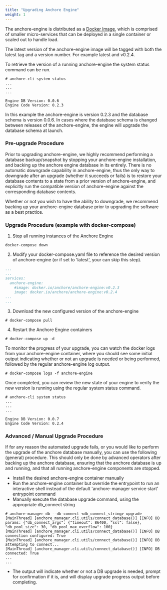 ```yaml
---
title: "Upgrading Anchore Engine"
weight: 1
---
```


The anchore-engine is distributed as a [Docker Image](https://hub.docker.com/r/anchore/anchore-engine), which is comprised of smaller micro-services that can be deployed in a single container or scaled out to handle load.

The latest version of the anchore-engine image will be tagged with both the latest tag and a version number. For example latest and v0.2.4.

To retrieve the version of a running anchore-engine the system status command can be run.

```
# anchore-cli system status
...
...
...

Engine DB Version: 0.0.6
Engine Code Version: 0.2.3
```

In this example the anchore-engine is version 0.2.3 and the database schema is version 0.0.6.  In cases where the database schema is changed between releases of the anchore-engine, the engine will upgrade the database schema at launch.

### Pre-upgrade Procedure

Prior to upgrading anchore-engine, we highly recommend performing a database backup/snapshot by stopping your anchore-engine installation, and backing up the anchore engine database in its entirely.  There is no automatic downgrade capability in anchore-engine, thus the only way to downgrade after an upgrade (whether it succeeds or fails) is to restore your database contents to a state from a prior version of anchore-engine, and explicitly run the compatible version of anchore-engine against the corresponding database contents. 

Whether or not you wish to have the ability to downgrade, we recommend backing up your anchore-engine database prior to upgrading the software as a best practice.

### Upgrade Procedure (example with docker-compose)

1. Stop all running instances of the Anchore Engine

`docker-compose down`

2. Modify your docker-compose.yaml file to reference the desired version of anchore-engine (or if set to 'latest', your can skip this step).

```YAML
...
...
services:
  anchore-engine:
    #image: docker.io/anchore/anchore-engine:v0.2.3
    image: docker.io/anchore/anchore-engine:v0.2.4
...
...
```

3. Download the new configured version of the anchore-engine

`# docker-compose pull`

4. Restart the Anchore Engine containers

`# docker-compose up -d`

To monitor the progress of your upgrade, you can watch the docker logs from your anchore-engine container, where you should see some initial output indicating whether or not an upgrade is needed or being performed, followed by the regular anchore-engine log output.

`# docker-compose logs -f anchore-engine`

Once completed, you can review the new state of your engine to verify the new version is running using the regular system status command.

```
# anchore-cli system status
...
...
...

Engine DB Version: 0.0.7
Engine Code Version: 0.2.4
```

### Advanced / Manual Upgrade Procedure

If for any reason the automated upgrade fails, or you would like to perform the upgrade of the anchore database manually, you can use the following (general) procedure.  This should only be done by advanced operators after backing up the anchore database, ensuring that the anchore database is up and running, and that all running anchore-engine components are stopped.

- Install the desired anchore-engine container manually
- Run the anchore-engine container but override the entrypoint to run an interactive shell instead of the default 'anchore-manager service start' entrypoint command
- Manually execute the database upgrade command, using the appropriate db_connect string 
```
# anchore-manager db --db-connect <db_connect_string> upgrade
[MainThread] [anchore_manager.cli.utils/connect_database()] [INFO] DB params: {"db_connect_args": {"timeout": 86400, "ssl": false}, "db_pool_size": 30, "db_pool_max_overflow": 100}
[MainThread] [anchore_manager.cli.utils/connect_database()] [INFO] DB connection configured: True
[MainThread] [anchore_manager.cli.utils/connect_database()] [INFO] DB attempting to connect...
[MainThread] [anchore_manager.cli.utils/connect_database()] [INFO] DB connected: True
...
...
```
- The output will indicate whether or not a DB upgrade is needed, prompt for confirmation if it is, and will display upgrade progress output before completing.